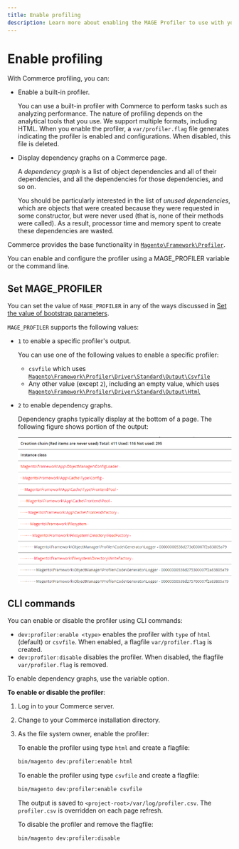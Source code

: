 ```yaml
---
title: Enable profiling
description: Learn more about enabling the MAGE Profiler to use with your analytical tools.
---
```


# Enable profiling

With Commerce profiling, you can:

- Enable a built-in profiler.

  You can use a built-in profiler with Commerce to perform tasks such as analyzing performance. The nature of profiling depends on the analytical tools that you use. We support multiple formats, including HTML. When you enable the profiler, a `var/profiler.flag` file generates indicating the profiler is enabled and configurations. When disabled, this file is deleted.

- Display dependency graphs on a Commerce page.

  A _dependency graph_ is a list of object dependencies and all of their dependencies, and all the dependencies for those dependencies, and so on.

  You should be particularly interested in the list of _unused dependencies_, which are objects that were created because they were requested in some constructor, but were never used (that is, none of their methods were called). As a result, processor time and memory spent to create these dependencies are wasted.

Commerce provides the base functionality in [`Magento\Framework\Profiler`][profiler].

You can enable and configure the profiler using a MAGE_PROFILER variable or the command line.

## Set MAGE_PROFILER

You can set the value of `MAGE_PROFILER` in any of the ways discussed in [Set the value of bootstrap parameters](../bootstrap/set-parameters.md).

`MAGE_PROFILER` supports the following values:

- `1` to enable a specific profiler's output.

  You can use one of the following values to enable a specific profiler:

  - `csvfile` which uses [`Magento\Framework\Profiler\Driver\Standard\Output\Csvfile`][csvfile]
  - Any other value (except `2`), including an empty value, which uses [`Magento\Framework\Profiler\Driver\Standard\Output\Html`][html]

- `2` to enable dependency graphs.

  Dependency graphs typically display at the bottom of a page. The following figure shows portion of the output:

  ![Dependency graphs](../../assets/configuration/depend-graphs.png)

## CLI commands

You can enable or disable the profiler using CLI commands:

- `dev:profiler:enable <type>` enables the profiler with `type` of `html` (default) or `csvfile`. When enabled, a flagfile `var/profiler.flag` is created.
- `dev:profiler:disable` disables the profiler. When disabled, the flagfile `var/profiler.flag` is removed.

To enable dependency graphs, use the variable option.

**To enable or disable the profiler**:

1. Log in to your Commerce server.
1. Change to your Commerce installation directory.
1. As the file system owner, enable the profiler:

   To enable the profiler using type `html` and create a flagfile:

   ```bash
   bin/magento dev:profiler:enable html
   ```

   To enable the profiler using type `csvfile` and create a flagfile:

   ```bash
   bin/magento dev:profiler:enable csvfile
   ```

   The output is saved to `<project-root>/var/log/profiler.csv`. The `profiler.csv` is overridden on each page refresh.

   To disable the profiler and remove the flagfile:

   ```bash
   bin/magento dev:profiler:disable
   ```

<!-- link definitions -->

[csvfile]: https://github.com/magento/magento2/blob/2.4/lib/internal/Magento/Framework/Profiler/Driver/Standard/Output/Csvfile.php
[html]: https://github.com/magento/magento2/blob/2.4/lib/internal/Magento/Framework/Profiler/Driver/Standard/Output/Html.php
[profiler]: https://github.com/magento/magento2/blob/2.4/lib/internal/Magento/Framework/Profiler.php
